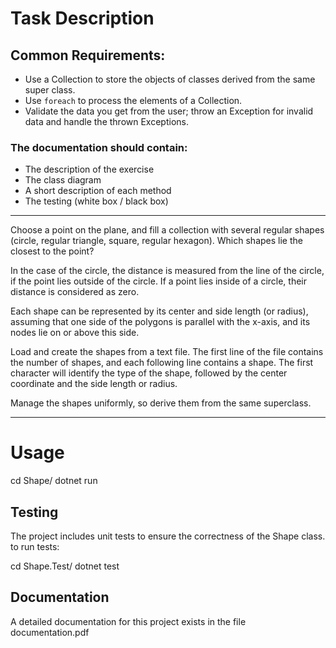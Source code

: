 # Task Description

## Common Requirements:

- Use a Collection to store the objects of classes derived from the same super class.
- Use `foreach` to process the elements of a Collection.
- Validate the data you get from the user; throw an Exception for invalid data and handle the thrown Exceptions.

### The documentation should contain:

- The description of the exercise
- The class diagram
- A short description of each method
- The testing (white box / black box)

---

Choose a point on the plane, and fill a collection with several regular shapes (circle, regular triangle, square, regular hexagon). Which shapes lie the closest to the point?

In the case of the circle, the distance is measured from the line of the circle, if the point lies outside of the circle. If a point lies inside of a circle, their distance is considered as zero.

Each shape can be represented by its center and side length (or radius), assuming that one side of the polygons is parallel with the x-axis, and its nodes lie on or above this side.

Load and create the shapes from a text file. The first line of the file contains the number of shapes, and each following line contains a shape. The first character will identify the type of the shape, followed by the center coordinate and the side length or radius.

Manage the shapes uniformly, so derive them from the same superclass.

---

# Usage

cd Shape/
dotnet run

## Testing

The project includes unit tests to ensure the correctness of the Shape class. to run tests:

cd Shape.Test/
dotnet test

## Documentation

A detailed documentation for this project exists in the file documentation.pdf
